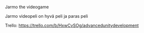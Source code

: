 Jarmo the videogame

Jarmo videopeli on hyvä peli ja paras peli

Trello: https://trello.com/b/HxwCvSOg/advancedunitydevelopment
